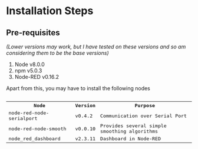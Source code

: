 # Installation Steps #


## Pre-requisites ##
_(Lower versions may work, but I have tested on these versions and so am considering them to be the base versions)_
1. Node v8.0.0
2. npm v5.0.3
3. Node-RED v0.16.2

Apart from this, you may have to install the following nodes
<pre>
<table>
  <tr><th>Node</th><th>Version</th><th>Purpose</th></tr>

  <tr>
    <td>node-red-node-serialport</td>
    <td>v0.4.2</td>
    <td>Communication over Serial Port</td>
  </tr>
  <tr>
    <td>node-red-node-smooth</td>
    <td>v0.0.10</td>
    <td>Provides several simple smoothing algorithms</td>
  </tr>
  <tr>
    <td>node_red_dashboard</td>
    <td>v2.3.11</td>
    <td>Dashboard in Node-RED</td>
  </tr>
</table>
</pre>
